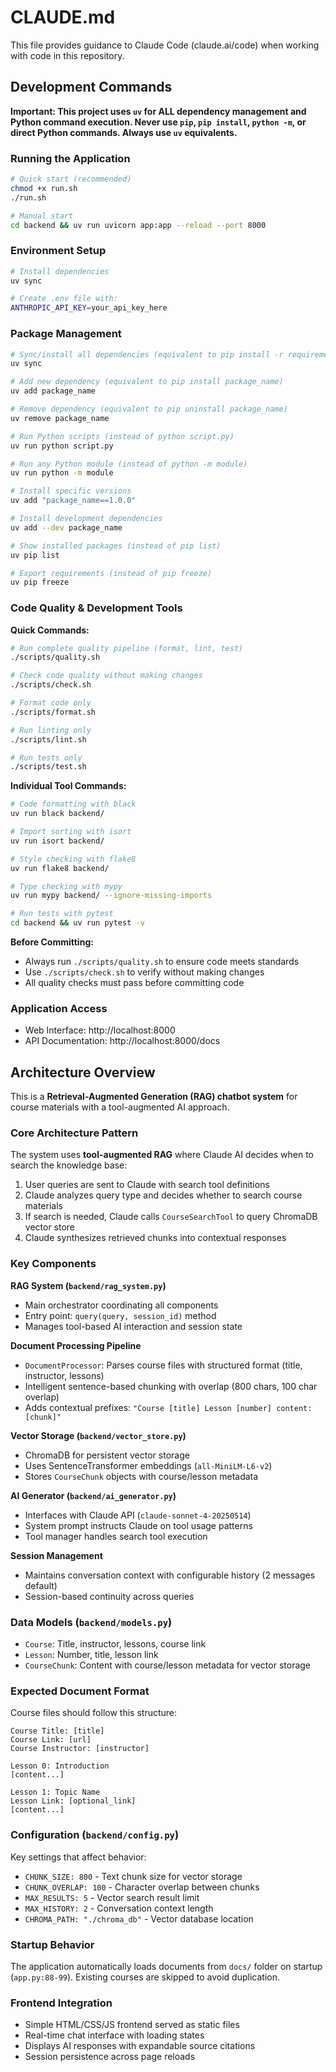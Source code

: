 # CLAUDE.md

This file provides guidance to Claude Code (claude.ai/code) when working with code in this repository.

## Development Commands

**Important: This project uses `uv` for ALL dependency management and Python command execution. Never use `pip`, `pip install`, `python -m`, or direct Python commands. Always use `uv` equivalents.**

### Running the Application
```bash
# Quick start (recommended)
chmod +x run.sh
./run.sh

# Manual start
cd backend && uv run uvicorn app:app --reload --port 8000
```

### Environment Setup
```bash
# Install dependencies
uv sync

# Create .env file with:
ANTHROPIC_API_KEY=your_api_key_here
```

### Package Management
```bash
# Sync/install all dependencies (equivalent to pip install -r requirements.txt)
uv sync

# Add new dependency (equivalent to pip install package_name)
uv add package_name

# Remove dependency (equivalent to pip uninstall package_name)  
uv remove package_name

# Run Python scripts (instead of python script.py)
uv run python script.py

# Run any Python module (instead of python -m module)
uv run python -m module

# Install specific versions
uv add "package_name==1.0.0"

# Install development dependencies
uv add --dev package_name

# Show installed packages (instead of pip list)
uv pip list

# Export requirements (instead of pip freeze)
uv pip freeze
```

### Code Quality & Development Tools

**Quick Commands:**
```bash
# Run complete quality pipeline (format, lint, test)
./scripts/quality.sh

# Check code quality without making changes
./scripts/check.sh

# Format code only
./scripts/format.sh

# Run linting only  
./scripts/lint.sh

# Run tests only
./scripts/test.sh
```

**Individual Tool Commands:**
```bash
# Code formatting with black
uv run black backend/

# Import sorting with isort  
uv run isort backend/

# Style checking with flake8
uv run flake8 backend/

# Type checking with mypy
uv run mypy backend/ --ignore-missing-imports

# Run tests with pytest
cd backend && uv run pytest -v
```

**Before Committing:**
- Always run `./scripts/quality.sh` to ensure code meets standards
- Use `./scripts/check.sh` to verify without making changes
- All quality checks must pass before committing code

### Application Access
- Web Interface: http://localhost:8000
- API Documentation: http://localhost:8000/docs

## Architecture Overview

This is a **Retrieval-Augmented Generation (RAG) chatbot system** for course materials with a tool-augmented AI approach.

### Core Architecture Pattern
The system uses **tool-augmented RAG** where Claude AI decides when to search the knowledge base:
1. User queries are sent to Claude with search tool definitions
2. Claude analyzes query type and decides whether to search course materials
3. If search is needed, Claude calls `CourseSearchTool` to query ChromaDB vector store
4. Claude synthesizes retrieved chunks into contextual responses

### Key Components

**RAG System (`backend/rag_system.py`)**
- Main orchestrator coordinating all components
- Entry point: `query(query, session_id)` method
- Manages tool-based AI interaction and session state

**Document Processing Pipeline**
- `DocumentProcessor`: Parses course files with structured format (title, instructor, lessons)
- Intelligent sentence-based chunking with overlap (800 chars, 100 char overlap)
- Adds contextual prefixes: `"Course [title] Lesson [number] content: [chunk]"`

**Vector Storage (`backend/vector_store.py`)**
- ChromaDB for persistent vector storage
- Uses SentenceTransformer embeddings (`all-MiniLM-L6-v2`)
- Stores `CourseChunk` objects with course/lesson metadata

**AI Generator (`backend/ai_generator.py`)**
- Interfaces with Claude API (`claude-sonnet-4-20250514`)
- System prompt instructs Claude on tool usage patterns
- Tool manager handles search tool execution

**Session Management**
- Maintains conversation context with configurable history (2 messages default)
- Session-based continuity across queries

### Data Models (`backend/models.py`)
- `Course`: Title, instructor, lessons, course link
- `Lesson`: Number, title, lesson link  
- `CourseChunk`: Content with course/lesson metadata for vector storage

### Expected Document Format
Course files should follow this structure:
```
Course Title: [title]
Course Link: [url]
Course Instructor: [instructor]

Lesson 0: Introduction
[content...]

Lesson 1: Topic Name  
Lesson Link: [optional_link]
[content...]
```

### Configuration (`backend/config.py`)
Key settings that affect behavior:
- `CHUNK_SIZE: 800` - Text chunk size for vector storage
- `CHUNK_OVERLAP: 100` - Character overlap between chunks
- `MAX_RESULTS: 5` - Vector search result limit
- `MAX_HISTORY: 2` - Conversation context length
- `CHROMA_PATH: "./chroma_db"` - Vector database location

### Startup Behavior
The application automatically loads documents from `docs/` folder on startup (`app.py:88-99`). Existing courses are skipped to avoid duplication.

### Frontend Integration
- Simple HTML/CSS/JS frontend served as static files
- Real-time chat interface with loading states
- Displays AI responses with expandable source citations
- Session persistence across page reloads